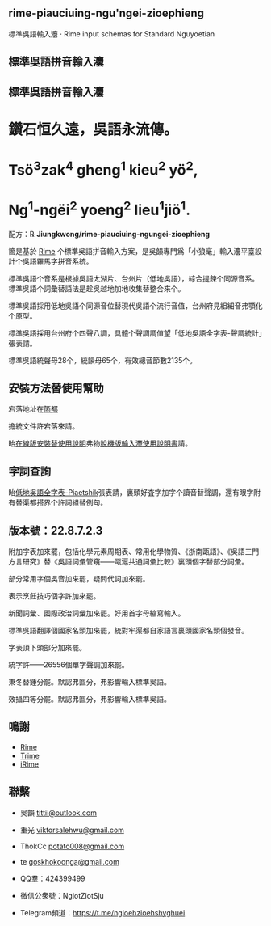 ## rime-piauciuing-ngu'ngei-zioephieng
標準吳語輸入灋 · Rime input schemas for Standard Nguyoetian
## 標準吳語拼音輸入灋

## 標準吳語拼音輸入灋

# 鑽石恒久遠，吳語永流傳。

# Tsö<sup>3</sup>zak<sup>4</sup> gheng<sup>1</sup> kieu<sup>2</sup> yö<sup>2</sup>, 

# Ng<sup>1</sup>-ngëi<sup>2</sup> yoeng<sup>2</sup> lieu<sup>1</sup>jiö<sup>1</sup>.

配方：℞ **Jiungkwong/rime-piauciuing-ngungei-zioephieng**

箇是基於 [Rime](https://rime.im/) 个標準吳語拼音輸入方案，是吳韻專門爲「小狼毫」輸入灋平臺設計个吳語羅馬字拼音系統。

標準吳語个音系是根據吳語太湖片、台州片（低地吳語），綜合提鍊个同源音系。標準吳語个詞彙替語法是趁吳越地加地收集替整合來个。

標準吳語採用低地吳語个同源音位替現代吳語个流行音值，台州府見組細音弗顎化个原型。

標準吳語採用台州府个四聲八調，具體个聲調調值望「低地吳語全字表-聲調統計」張表請。

標準吳語統聲母28个，統韻母65个，有效總音節數2135个。

## 安裝方法替使用幫助

宕落地址在[箇都](https://github.com/Jiungkwong/rime-piauciuing-ngungei-zioephieng)

擔統文件許宕落來請。

眙[在線版安裝替使用說明](https://jiungkwong.github.io/)弗物[脫機版輸入灋使用說明書](https://github.com/Jiungkwong/rime-piauciuing-ngungei-zioephieng/blob/d29cf31a1c2ebeed38525d30945c367f1b3561ce/%E8%BC%B8%E5%85%A5%E7%81%8B%E4%BD%BF%E7%94%A8%E8%AA%AA%E6%98%8E%E6%9B%B8.docx)請。

## 字詞查詢

眙[低地吳語全字表-Piaetshik](https://github.com/Jiungkwong/piauciuing-ngungei-zioe-zypiau/blob/main/%E4%BD%8E%E5%9C%B0%E5%90%B3%E8%AA%9E%E5%85%A8%E5%AD%97%E8%A1%A820220805-%E4%BF%AE%E8%A8%82%E7%89%88.xlsm)張表請，裏頭好査字加字个讀音替聲調，還有眼字附有替渠都搭界个許詞組替例句。

## 版本號：22.8.7.2.3

附加字表加來罷，包括化學元素周期表、常用化學物質、《浙南甌語》、《吳語三門方言研究》替《吳語詞彙管窺——甌滬共通詞彙比較》裏頭個字替部分詞彙。

部分常用字個吳音加來罷，疑問代詞加來罷。

表示烹飪技巧個字許加來罷。

新聞詞彙、國際政治詞彙加來罷。好用首字母縮寫輸入。

標準吳語翻譯個國家名頭加來罷，統對牢渠都自家語言裏頭國家名頭個發音。

字表頂下頭部分加來罷。

統字許——26556個單字聲調加來罷。

東冬替鍾分罷。默認弗區分，弗影響輸入標準吳語。

效攝四等分罷。默認弗區分，弗影響輸入標準吳語。

## 鳴謝

- [Rime](https://rime.im/)
- [Trime](https://github.com/osfans/trime)
- [iRime](https://github.com/jimmy54/iRime)

## 聯繫

- 吳韻 <tittii@outlook.com>
- 重光 <viktorsalehwu@gmail.com>
- ThokCc <potato008@gmail.com>
- te <goskhokoonga@gmail.com>

- QQ羣：424399499
- 微信公衆號：NgiotZiotSju
- Telegram頻道：https://t.me/ngioehzioehshyghuei
